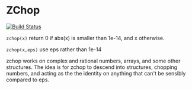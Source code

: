 # ZChop

[![Build Status](https://travis-ci.org/jlapeyre/ZChop.jl.svg?branch=master)](https://travis-ci.org/jlapeyre/ZChop.jl)

```zchop(x)``` return 0 if abs(x) is smaller than 1e-14, and x otherwise.

```zchop(x,eps)``` use eps rather than 1e-14

zchop works on complex and rational numbers, arrays, and some other structures. The idea
is for zchop to descend into structures, chopping numbers, and acting as the
the identity on anything that can't be sensibly compared to eps.
